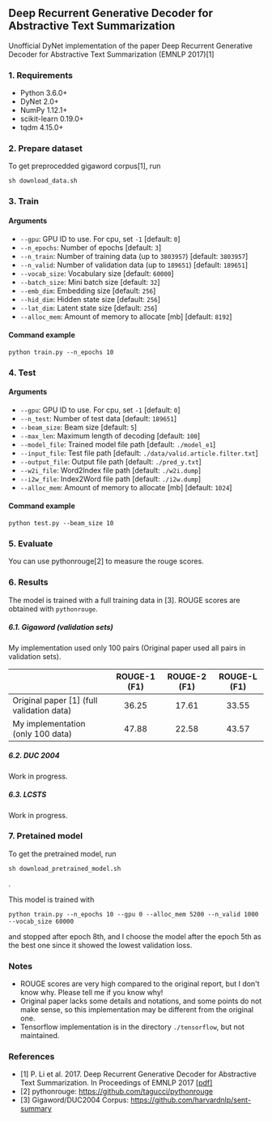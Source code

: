 ## Deep Recurrent Generative Decoder for Abstractive Text Summarization

Unofficial DyNet implementation of the paper Deep Recurrent Generative Decoder for Abstractive Text Summarization (EMNLP 2017)[1]

### 1. Requirements
- Python 3.6.0+
- DyNet 2.0+
- NumPy 1.12.1+
- scikit-learn 0.19.0+
- tqdm 4.15.0+

### 2. Prepare dataset
To get preprocedded gigaword corpus[1], run
```
sh download_data.sh
```

### 3. Train
#### Arguments
- `--gpu`: GPU ID to use. For cpu, set `-1` [default: `0`]
- `--n_epochs`: Number of epochs [default: `3`]
- `--n_train`: Number of training data (up to `3803957`) [default: `3803957`]
- `--n_valid`: Number of validation data (up to `189651`) [default: `189651`]
- `--vocab_size`: Vocabulary size [default: `60000`]
- `--batch_size`: Mini batch size [default: `32`]
- `--emb_dim`: Embedding size [default: `256`]
- `--hid_dim`: Hidden state size [default: `256`]
- `--lat_dim`: Latent state size [default: `256`]
- `--alloc_mem`: Amount of memory to allocate [mb] [default: `8192`]

#### Command example
```
python train.py --n_epochs 10
```

### 4. Test
#### Arguments
- `--gpu`: GPU ID to use. For cpu, set `-1` [default: `0`]
- `--n_test`: Number of test data [default: `189651`]
- `--beam_size`: Beam size [default: `5`]
- `--max_len`: Maximum length of decoding [default: `100`]
- `--model_file`: Trained model file path [default: `./model_e1`]
- `--input_file`: Test file path [default: `./data/valid.article.filter.txt`]
- `--output_file`: Output file path [default: `./pred_y.txt`]
- `--w2i_file`: Word2Index file path [default: `./w2i.dump`]
- `--i2w_file`: Index2Word file path [default: `./i2w.dump`]
- `--alloc_mem`: Amount of memory to allocate [mb] [default: `1024`]

#### Command example
```
python test.py --beam_size 10
```

### 5. Evaluate
You can use pythonrouge[2] to measure the rouge scores.

### 6. Results
The model is trained with a full training data in [3].
ROUGE scores are obtained with `pythonrouge`.
##### 6.1. Gigaword (validation sets)
My implementation used only 100 pairs (Original paper used all pairs in validation sets).

|                 |ROUGE-1 (F1)|ROUGE-2 (F1)|ROUGE-L (F1)|
|-----------------|:-----:|:-----:|:-----:|
|Original paper [1] (full validation data)| 36.25|17.61|33.55|
|My implementation  (only 100 data)| 47.88| 22.58| 43.57|

##### 6.2. DUC 2004
Work in progress.

##### 6.3. LCSTS
Work in progress.

### 7. Pretained model
To get the pretrained model, run
```
sh download_pretrained_model.sh
```
.

This model is trained with
```
python train.py --n_epochs 10 --gpu 0 --alloc_mem 5200 --n_valid 1000 --vocab_size 60000
```
and stopped after epoch 8th, and I choose the model after the epoch 5th as the best one since it showed the lowest validation loss.

### Notes
- ROUGE scores are very high compared to the original report, but I don't know why. Please tell me if you know why!
- Original paper lacks some details and notations, and some points do not make sense, so this implementation may be different from the original one.
- Tensorflow implementation is in the directory `./tensorflow`, but not maintained.

### References
- [1] P. Li et al. 2017. Deep Recurrent Generative Decoder for Abstractive Text Summarization. In Proceedings of EMNLP 2017 \[[pdf\]](https://arxiv.org/abs/1708.00625)
- [2] pythonrouge: https://github.com/tagucci/pythonrouge
- [3] Gigaword/DUC2004 Corpus: https://github.com/harvardnlp/sent-summary
